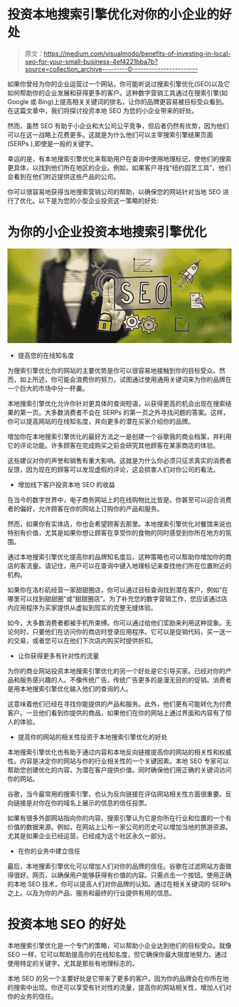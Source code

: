 # 投资本地搜索引擎优化对你的小企业的好处

> 原文：<https://medium.com/visualmodo/benefits-of-investing-in-local-seo-for-your-small-business-4ef4221bba7b?source=collection_archive---------0----------------------->

如果你曾经为你的企业运营过一个网站，你可能听说过搜索引擎优化(SEO)以及它如何帮助你的企业发展和获得更多的客户。这种数字营销工具通过在搜索引擎(如 Google 或 Bing)上提高相关关键词的排名，让你的品牌更容易被目标受众看到。在这篇文章中，我们将探讨投资本地 SEO 为您的小企业带来的好处。

然而，虽然 SEO 有助于小企业和大公司公平竞争，但后者仍然有优势，因为他们可以在这一战略上花费更多。这就是为什么他们可以主宰搜索引擎结果页面(SERPs ),即使是一般的关键字。

幸运的是，有本地搜索引擎优化来帮助用户在查询中使用地理标记，使他们的搜索更具体，以找到他们所在地区的企业。例如，如果客户寻找“纽约园艺工具”，他们会看到在他们附近提供这些产品的公司。

你可以很容易地获得当地搜索营销公司的帮助，以确保您的网站针对当地 SEO 进行了优化。以下是为您的小型企业投资这一策略的好处:

# 为你的小企业投资本地搜索引擎优化

![](img/32954c02f58a6e400d10ba423f319f99.png)

*   提高您的在线知名度

为搜索引擎优化你的网站的主要优势是你可以很容易地接触到你的目标受众。然而，如上所述，你可能会浪费你的努力，试图通过使用通用关键词来为你的品牌在一个巨大的市场中分一杯羹。

本地搜索引擎优化允许你针对更具体的查询短语，以获得更高的机会出现在搜索结果的第一页。大多数消费者不会在 SERPs 的第一页之外寻找问题的答案。这样，你可以提高网站的在线知名度，并向更多的潜在买家介绍你的品牌。

增加你在本地搜索引擎优化的最好方法之一是创建一个谷歌我的商业档案，并利用它的评论功能。许多顾客在完成购买之前会研究其他顾客在某家商店的体验。

这些建议对你的声誉和销售有重大影响。这就是为什么你必须只征求真实的消费者反馈，因为现在的顾客可以发现虚假的评论，这会损害人们对你公司的看法。

*   增加线下客户投资本地 SEO 的收益

在当今的数字世界中，电子商务网站上的在线购物比比皆是。你甚至可以迎合消费者的偏好，允许顾客在你的网站上订购你的产品和服务。

然而，如果你有实体店，你也会希望顾客去那里。本地搜索引擎优化对餐馆来说也特别有价值，尤其是如果你想让顾客在享受你的食物的同时感受到你所在地方的氛围。

通过本地搜索引擎优化提高你的品牌知名度后，这种策略也可以帮助你增加你的商店的客流量。请记住，用户可以在查询中键入地理标记来查找他们所在位置附近的机构。

如果你在洛杉矶经营一家甜甜圈店，你可以通过目标查询找到潜在客户，例如“在哪里可以找到甜甜圈”或“甜甜圈店”。为了补充您的数字营销工作，您应该通过店内应用程序为买家提供从虚拟到现实的完整无缝体验。

如今，大多数消费者都被手机所束缚。你可以通过给他们奖励来利用这种现象。无论何时，只要他们在访问你的商店时登录应用程序。它可以是促销代码，买一送一的交易，或者您可以在他们下次店内购买时提供折扣。

*   让你获得更多有针对性的流量

为你的商业网站投资本地搜索引擎优化的另一个好处是它引导买家。已经对你的产品和服务感兴趣的人。不像传统广告，传统广告更多的是漫无目的的促销。消费者是用本地搜索引擎优化输入他们的查询的人。

这意味着他们已经在寻找你能提供的产品和服务。此外，他们更有可能转化为付费客户。一旦他们看到你提供的商品，如果他们在你的网站上通过界面和内容有了惊人的体验。

*   提高你的网站的相关性投资于本地搜索引擎优化的好处

本地搜索引擎优化也有助于通过内容和本地反向链接提高你的网站的相关性和权威性。内容是决定你的网站与你的行业相关性的一个关键因素。本地 SEO 专家可以帮助您创建优化的内容，为潜在客户提供价值。同时确保他们用正确的关键词访问你的网站。

谷歌，当今最常用的搜索引擎，也认为反向链接在评估网站相关性方面很重要。反向链接是对你在你的域名上展示的信息的信任投票。

如果有很多外部网站指向你的内容。搜索引擎认为它是你所在行业和位置的一个有价值的数据来源。例如，在网站上公布一家公司的历史可以增加当地的旅游资源。尤其是如果企业已经运营。已经成为这个社区永久一部分。

*   在你的业务中建立信任

最后，本地搜索引擎优化可以增加人们对你的品牌的信任。谷歌在过滤网站方面做得很好。网页，以确保用户能够获得有价值的内容。只需点击一个按钮。使用正确的本地 SEO 技术，你可以提高人们对你品牌的认知。通过在相关关键词的 SERPs 之上。以及为你的产品、服务和最终的行业提供有用的信息。

# 投资本地 SEO 的好处

本地搜索引擎优化是一个专门的策略，可以帮助小企业达到他们的目标受众。就像 SEO 一样，它可以帮助提高你的在线知名度，但它确保你最大限度地努力。通过使用特定的关键字。尤其是那些有地理标志的。

本地 SEO 的另一个主要好处是它带来了更多的客户。因为你的品牌会在你所在地的搜索中出现。你还可以享受有针对性的流量，提高你的网站相关性，增加人们对你的业务的信任。